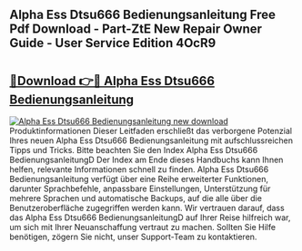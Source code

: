 ## Alpha Ess Dtsu666 Bedienungsanleitung Free Pdf Download - Part-ZtE New Repair Owner Guide - User Service Edition 4OcR9

# <h2><a href="http://df4w2u.blite.top/?on=Alpha+Ess+Dtsu666+Bedienungsanleitung">🔗Download 👉🔴 Alpha Ess Dtsu666 Bedienungsanleitung</a></h2>

[![Alpha Ess Dtsu666 Bedienungsanleitung new download](https://i.imgur.com/lujVjoI.png)](http://df4w2u.blite.top/?on=Alpha+Ess+Dtsu666+Bedienungsanleitung)
Produktinformationen Dieser Leitfaden erschließt das verborgene Potenzial Ihres neuen Alpha Ess Dtsu666 Bedienungsanleitung mit aufschlussreichen Tipps und Tricks. Bitte beachten Sie den Index Alpha Ess Dtsu666 BedienungsanleitungD Der Index am Ende dieses Handbuchs kann Ihnen helfen, relevante Informationen schnell zu finden. Alpha Ess Dtsu666 Bedienungsanleitung verfügt über eine Reihe erweiterter Funktionen, darunter Sprachbefehle, anpassbare Einstellungen, Unterstützung für mehrere Sprachen und automatische Backups, auf die alle über die Benutzeroberfläche zugegriffen werden kann. Wir vertrauen darauf, dass das Alpha Ess Dtsu666 BedienungsanleitungD auf Ihrer Reise hilfreich war, um sich mit Ihrer Neuanschaffung vertraut zu machen. Sollten Sie Hilfe benötigen, zögern Sie nicht, unser Support-Team zu kontaktieren.
